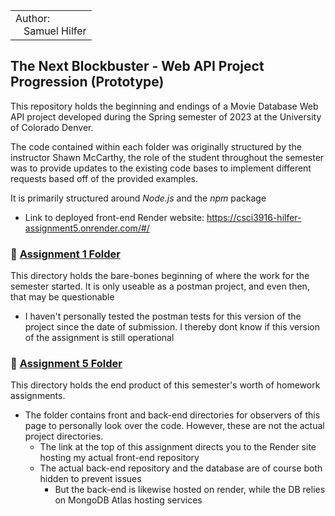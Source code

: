 
<table>
  <tr>
    <td>Author:<br>
      &nbsp;&nbsp;&nbsp;Samuel Hilfer</td>
  </tr>
</table>

## The Next Blockbuster - Web API Project Progression (Prototype)

This repository holds the beginning and endings of a Movie Database Web API project developed during the Spring semester of 2023 at the University of Colorado Denver.

The code contained within each folder was originally structured by the instructor Shawn McCarthy, the role of the student throughout the semester was to provide updates to the existing code bases to implement different requests based off of the provided examples. 

It is primarily structured around *Node.js* and the *npm* package

- Link to deployed front-end Render website: https://csci3916-hilfer-assignment5.onrender.com/#/

### 📂 [Assignment 1 Folder](https://github.com/GrowingPaigns/Web-API-Project-Progression/tree/main/Assignment%201)

This directory holds the bare-bones beginning of where the work for the semester started. It is only useable as a postman project, and even then, that may be questionable 
- I haven't personally tested the postman tests for this version of the project since the date of submission. I thereby dont know if this version of the assignment is still operational

### 📂 [Assignment 5 Folder](https://github.com/GrowingPaigns/Web-API-Project-Progression/tree/main/Assignment%205) 

This directory holds the end product of this semester's worth of homework assignments.
- The folder contains front and back-end directories for observers of this page to personally look over the code. However, these are not the actual project directories.
    - The link at the top of this assignment directs you to the Render site hosting my actual front-end repository 
    - The actual back-end repository and the database are of course both hidden to prevent issues
        - But the back-end is likewise hosted on render, while the DB relies on MongoDB Atlas hosting services
